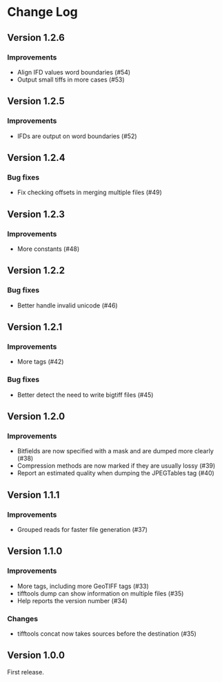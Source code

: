 # Change Log

## Version 1.2.6

### Improvements
- Align IFD values word boundaries (#54)
- Output small tiffs in more cases (#53)

## Version 1.2.5

### Improvements
- IFDs are output on word boundaries (#52)

## Version 1.2.4

### Bug fixes
- Fix checking offsets in merging multiple files (#49)

## Version 1.2.3

### Improvements
- More constants (#48)

## Version 1.2.2

### Bug fixes
- Better handle invalid unicode (#46)

## Version 1.2.1

### Improvements
- More tags (#42)

### Bug fixes
- Better detect the need to write bigtiff files (#45)

## Version 1.2.0

### Improvements
- Bitfields are now specified with a mask and are dumped more clearly (#38)
- Compression methods are now marked if they are usually lossy (#39)
- Report an estimated quality when dumping the JPEGTables tag (#40)

## Version 1.1.1

### Improvements
- Grouped reads for faster file generation (#37)

## Version 1.1.0

### Improvements
- More tags, including more GeoTIFF tags (#33)
- tifftools dump can show information on multiple files (#35)
- Help reports the version number (#34)

### Changes
- tifftools concat now takes sources before the destination (#35)

## Version 1.0.0

First release.
